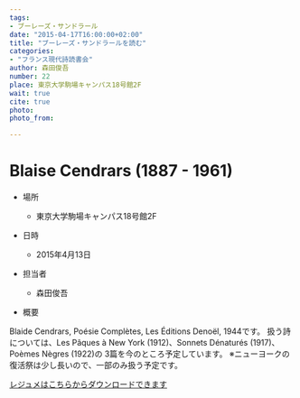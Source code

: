 ```yaml
---
tags:
- ブーレーズ・サンドラール
date: "2015-04-17T16:00:00+02:00"
title: "ブーレーズ・サンドラールを読む"
categories:
- "フランス現代詩読書会"
author: 森田俊吾
number: 22
place: 東京大学駒場キャンパス18号館2F
wait: true
cite: true
photo:
photo_from:

---
```


# Blaise Cendrars (1887 - 1961)


<!--more-->

* 場所

	- 東京大学駒場キャンパス18号館2F

* 日時

	- 2015年4月13日

* 担当者

	- 森田俊吾

* 概要

Blaide Cendrars, Poésie Complètes, Les Éditions Denoël, 1944です。 扱う詩については、Les Pâques à New York (1912)、Sonnets Dénaturés (1917)、Poèmes Nègres (1922)の 3篇を今のところ予定しています。 ※ニューヨークの復活祭は少し長いので、一部のみ扱う予定です。

[レジュメはこちらからダウンロードできます](./../img/pdf/cendrars.pdf)
